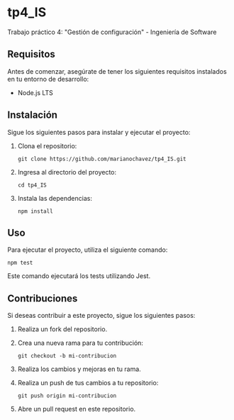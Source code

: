 # tp4_IS
Trabajo práctico 4: "Gestión de configuración" - Ingeniería de Software

## Requisitos

Antes de comenzar, asegúrate de tener los siguientes requisitos instalados en tu entorno de desarrollo:

- Node.js LTS

## Instalación

Sigue los siguientes pasos para instalar y ejecutar el proyecto:

1. Clona el repositorio:

   ```shell
   git clone https://github.com/marianochavez/tp4_IS.git
   ```
2. Ingresa al directorio del proyecto:
   ```shell
   cd tp4_IS
   ```
3. Instala las dependencias:
   ```shell
   npm install
   ```
   
## Uso
Para ejecutar el proyecto, utiliza el siguiente comando:

   ```shell
   npm test
   ```

Este comando ejecutará los tests utilizando Jest.

## Contribuciones
Si deseas contribuir a este proyecto, sigue los siguientes pasos:

1. Realiza un fork del repositorio.

2. Crea una nueva rama para tu contribución:

   ```shell
   git checkout -b mi-contribucion
   ```
   
3. Realiza los cambios y mejoras en tu rama.

4. Realiza un push de tus cambios a tu repositorio:

   ```shell
   git push origin mi-contribucion
   ```
5. Abre un pull request en este repositorio.
